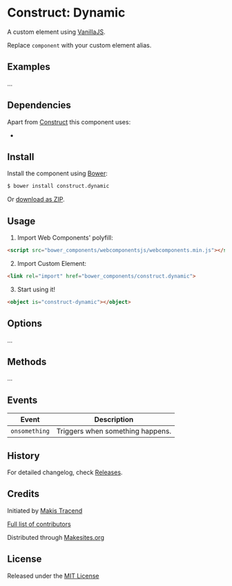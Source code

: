 # Construct: Dynamic

A custom element using [VanillaJS](http://vanilla-js.com/).

Replace ```component``` with your custom element alias.


## Examples

...


## Dependencies

Apart from [Construct](http://github.com/makesites/construct) this component uses:

*


## Install

Install the component using [Bower](http://bower.io/):

```sh
$ bower install construct.dynamic
```

Or [download as ZIP](https://github.com/construct-components/component/archive/master.zip).


## Usage

1. Import Web Components' polyfill:

```html
<script src="bower_components/webcomponentsjs/webcomponents.min.js"></script>
```

2. Import Custom Element:

```html
<link rel="import" href="bower_components/construct.dynamic">
```

3. Start using it!

```html
<object is="construct-dynamic"></object>
```


## Options

...


## Methods

...


## Events

Event         | Description
---           | ---
`onsomething` | Triggers when something happens.


## History

For detailed changelog, check [Releases](https://github.com/my-user/my-repo/releases).


## Credits

Initiated by [Makis Tracend](http://github.com/tracend)

[Full list of contributors](https://github.com/construct-components/component/graphs/contributors)

Distributed through [Makesites.org](http://makesites.org/)


## License

Released under the [MIT License](http://makesites.org/licenses/MIT)
